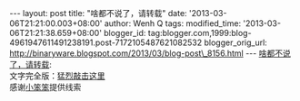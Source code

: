 --- layout: post title: "啥都不说了，请转载" date:
'2013-03-06T21:21:00.003+08:00' author: Wenh Q tags: modified\_time:
'2013-03-06T21:21:38.659+08:00' blogger\_id:
tag:blogger.com,1999:blog-4961947611491238191.post-7172105487621082532
blogger\_orig\_url:
http://binaryware.blogspot.com/2013/03/blog-post\_8156.html ---
[啥都不说了，请转载](http://www.hecaitou.net/?p=6698): \
文字完全版：[猛烈敲击这里](http://www.douban.com/group/topic/8958412/)\
感谢[小笨笨](http://hi.baidu.com/benliucn)提供线索
